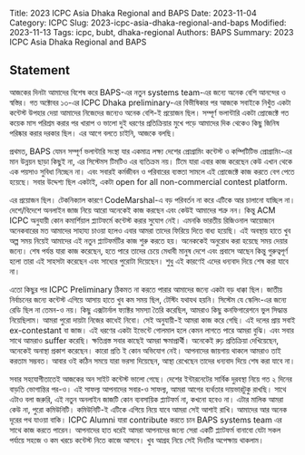 Title: 2023 ICPC Asia Dhaka Regional and BAPS
Date: 2023-11-04
Category: ICPC
Slug: 2023-icpc-asia-dhaka-regional-and-baps
Modified: 2023-11-13
Tags: icpc, bubt, dhaka-regional
Authors: BAPS
Summary: 2023 ICPC Asia Dhaka Regional and BAPS

## Statement 

<p> আজকের দিনটা আমাদের বিশেষ করে BAPS-এর নতুন systems team-এর জন্যে অনেক বেশি আনন্দের ও স্বস্তির। গত অক্টোবর ১৩-এর ICPC Dhaka preliminary-এর বিভীষিকার পর আজকে সবাইকে নিখুঁত একটা কন্টেস্ট উপহার দেয়া আমাদের নিজেদের জন্যেও অনেক বেশি-ই প্রয়োজন ছিল। সম্পূর্ণ ভলান্টারি একটা প্রোজেক্টে গত কয়েক মাস পরিশ্রম করার পর খারাপ ও ভালো দুই ধরণের প্রতিক্রিয়ার মুখে পড়ে আমাদের দিক থেকেও কিছু জিনিষ পরিষ্কার করার দরকার ছিল। এর আগে বলতে চাইনি, আজকে বলছি। </p>

<p>প্রথমত, BAPS যেমন সম্পূর্ণ ভলান্টারি সংস্থা যার একমাত্র লক্ষ্য দেশের প্রোগ্রামিং কন্টেস্ট ও কম্পিটিটিভ প্রোগ্রামিং-এর মান উন্নয়ন ছাড়া কিছুই না, এর সিস্টেমস টিমটিও এর ব্যতিক্রম নয়। টিমে যারা এবার কাজ করেছেন কেউ এখান থেকে এক পয়সাও সুবিধা নিচ্ছেন না। এবং সবারই কর্মজীবন ও পরিবারের ব্যস্ততা সামলে এই প্রোজেক্টে কাজ করতে বেগ পেতে হয়েছে। সবার উদ্দেশ্য ছিল একটাই, একটা open for all non-commercial contest platform.</p>

<p>এর প্রয়োজন ছিল। টেকনিক্যাল কারণে CodeMarshal-এ বড় পরিবর্তন না করে এটিকে আর চালানো যাচ্ছিল না। দেশে/বিদেশে অনলাইন জাজ নিয়ে আরো অনেকেই কাজ করছেন এবং কেউই আমাদের শত্রু নন। কিন্তু ACM ICPC অনুযায়ী কোন কমার্শিয়াল প্ল্যাটফর্মে কন্টেস্ট করার সুযোগ নেই। এমনকি ভারতীয় রিজিওনাল আয়োজনে অনেকবারের মত আমাদের সাহায্য চাওয়া হলেও এবার আমরা তাদের ফিরিয়ে দিতে বাধ্য হয়েছি। এই অবস্থায় হাতে খুব অল্প সময় নিয়েই আমাদের এই নতুন প্ল্যাটফর্মটির কাজ শুরু করতে হয়। অনেককেই অনুরোধ করা হয়েছে সময় দেয়ার জন্যে। শেষ পর্যন্ত যারা কাজ করেছেন, হতে পারে তাদের চেয়ে মেধাবী মানুষ দেশে এবং প্রবাসে আছেন কিন্তু গুরুত্বপূর্ণ হলো তারা এই সাহসটা করেছেন এবং সাধ্যের পুরোটা দিয়েছেন। শুধু এই কারণেই এদের ধন্যবাদ দিয়ে শেষ করা যাবে না।</p>

<p>এতো কিছুর পর ICPC Preliminary ঠিকমত না করতে পারার আমাদের জন্যে একটা বড় ধাক্কা ছিল। জাতীয় নির্বাচনের জন্যে কন্টেস্ট এগিয়ে আসায় হাতে খুব কম সময় ছিল, টেস্টিং যথাযথ হয়নি। সিস্টেম যে স্কেলিং-এর জন্যে রেডি ছিল না তেমন-ও নয়। কিছু এক্সটার্নাল ফ্যাক্টর সমস্যা তৈরি করেছিল, আমরাও কিছু কনফিগারেশনে ভুল সিদ্ধান্ত নিয়েছিলাম। আমরা পুরো দায়টা নিজের কাধেই নিবো। সেই অনুযায়ী-ই আমরা কাজ করে গেছি। এই দলের প্রায় সবাই ex-contestant বা জাজ। এই ধরণের একটা ইভেন্টে গোলমাল হলে কেমন লাগতে পারে আমরা বুঝি। এবং সবার সাথে আমরাও suffer করেছি। ক্ষতিগ্রস্ত সবার কাছেই আমরা ক্ষমাপ্রার্থী। অনেকেই রুঢ় প্রতিক্রিয়া দেখিয়েছেন, অনেকেই অনাস্থা প্রকাশ করেছেন। কারো প্রতি ই কোন অভিযোগ নেই। আপনাদের জায়গায় থাকলে আমরাও তাই করতাম সম্ভবত। আবার ওই কঠিন সময়ে যারা ভরসা দিয়েছেন, আস্থা রেখেছেন তাদের ধন্যবাদ দিয়ে শেষ করা যাবে না।</p>

<p>সবার সহযোগীতাতেই আজকের অন সাইট কন্টেস্ট ভালো গেছে। দেশের ইন্টারনেটের সার্বিক দুরবস্থা নিয়ে গত ২ দিনের বাড়তি ভোগান্তির পর-ও। এই সাফল্য আপনাদের সবার-ও সাফল্য, আমরা আগের ব্যর্থতার দায়ভারটুকু রাখছি। সাথে এটাও বলা জরুরি, এই নতুন অনলাইন জাজটি কোন ব্যবসায়িক প্ল্যাটফর্ম না, কখনো হবেও না। এটার মালিক আমরা কেউ না, পুরো কমিউনিটি। কমিউনিটি-ই এটিকে এগিয়ে নিয়ে যাবে আমরা সেই আশাই রাখি। আমাদের আর অনেক দূরের পথ যাওয়া বাকি। ICPC Alumni যারা contribute করতে চান BAPS systems team এর সাথে কাজ করতে পারেন। আপনাদের হাত ধরেই আমরা আপনাদের জন্যে সেরা একটি প্ল্যাটফর্ম বানাবো যেটা সকল পর্যায়ে সহজে ও কম খরচে কন্টেস্ট নিতে কাজে আসবে। 
খুব আগ্রহ নিয়ে সেই দিনটির অপেক্ষায় থাকলাম।</p>